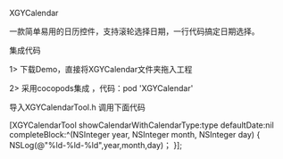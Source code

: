 XGYCalendar

一款简单易用的日历控件，支持滚轮选择日期，一行代码搞定日期选择。

集成代码

1> 下载Demo，直接将XGYCalendar文件夹拖入工程

2> 采用cocopods集成 ，代码：pod 'XGYCalendar'

导入XGYCalendarTool.h 调用下面代码

[XGYCalendarTool showCalendarWithCalendarType:type defaultDate:nil completeBlock:^(NSInteger year, NSInteger month, NSInteger day) {
NSLog(@"%ld-%ld-%ld",year,month,day)；
}];
